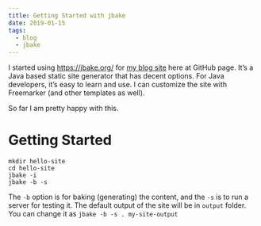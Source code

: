 ```yaml
---
title: Getting Started with jbake
date: 2019-01-15
tags:
  - blog
  - jbake
---
```


I started using <https://jbake.org/> for [my blog
site](https://zemian.github.io/) here at GitHub page. It’s a Java based
static site generator that has decent options. For Java developers, it’s
easy to learn and use. I can customize the site with Freemarker (and
other templates as well).

So far I am pretty happy with this.

Getting Started
===============

    mkdir hello-site
    cd hello-site
    jbake -i
    jbake -b -s

The `-b` option is for baking (generating) the content, and the `-s` is
to run a server for testing it. The default output of the site will be
in `output` folder. You can change it as `jbake -b -s . my-site-output`
